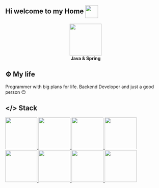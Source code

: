 ## Hi welcome to my Home <img src="https://github.com/goforbg/telegram-emoji-gifs/blob/master/wink.gif?raw=true" width="40" align="center"/>

<!--
**Misterser1/Misterser1** is a ✨ _special_ ✨ repository because its `README.md` (this file) appears on your GitHub profile.

Here are some ideas to get you started:

- 🔭 I’m currently working on ...
- 🌱 I’m currently learning ...
- 👯 I’m looking to collaborate on ...
- 🤔 I’m looking for help with ...
- 💬 Ask me about ...
- 📫 How to reach me: ...
- 😄 Pronouns: ...
- ⚡ Fun fact: ...
-->
<div id="header" align="center">
  <img src="https://img.icons8.com/?size=100&id=90519&format=png&color=000000" width="100"/>
</div>
<div id="header2" align="center">
  <b>Java & Spring</b>
</div>

## ⚙️ My life
Programmer with big plans for life. Backend Developer and just a good person 😉

## </> Stack
<div id="stack">
   <a href="https://www.java.com/ru/" id="a_r">
  <img src="https://img.icons8.com/?size=100&id=13679&format=png&color=000000" width="100" style="border: none;"/>
</a>
<a href="https://spring.io/" id="a_r">
  <img src="https://img.icons8.com/?size=100&id=90519&format=png&color=000000" width="100" style="border: none;"/>
</a>
<a href="https://www.postgresql.org/" id="a_r">
  <img src="https://img.icons8.com/?size=100&id=38561&format=png&color=000000" width="100" style="border: none;"/>
</a>
<a href="https://httpd.apache.org/" id="a_r">
  <img src="https://img.icons8.com/?size=100&id=t5FJr3NzrPSm&format=png&color=000000" width="100" style="border: none;"/>
</a>
<a href="https://github.com/session" id="a_r">
  <img src="https://img.icons8.com/?size=100&id=20906&format=png&color=000000" width="100" style="border: none;"/>
</a>
<a href="https://www.docker.com/" id="a_r">
  <img src="https://img.icons8.com/?size=100&id=cdYUlRaag9G9&format=png&color=000000" width="100" style="border: none;"/>
</a>
<a href="https://kafka.apache.org/" id="a_r">
  <img src="https://img.icons8.com/?size=100&id=fOhLNqGJsUbJ&format=png&color=000000" width="100" style="border: none;"/>
</a>
<a href="https://hibernate.org/" id="a_r">
  <img src="https://cdn.icon-icons.com/icons2/2699/PNG/512/hibernate_logo_icon_171004.png" width="100" style="border: none;"/>
</a>
</div>

